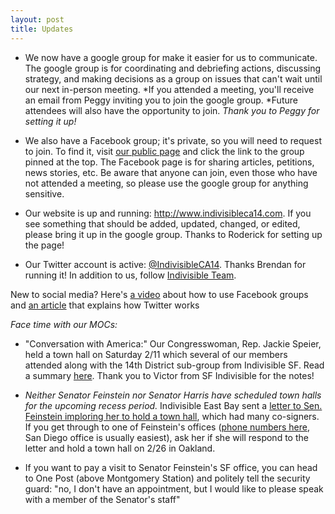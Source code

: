 ```yaml
---
layout: post
title: Updates
---
```


   -  We now have a google group for make it easier for us to communicate. The google group is for coordinating and debriefing actions, discussing strategy, and making decisions as a group on issues that can't wait until our next in-person meeting. *If you attended a meeting, you'll receive an email from Peggy inviting you to join the google group. *Future attendees will also have the opportunity to join. *Thank you to Peggy for setting it up!*

  -  We also have a Facebook group; it's private, so you will need to request to join. To find it, visit [our public page](https://www.facebook.com/IndivisibleCA14/) and click the link to the group pinned at the top. The Facebook page is for sharing articles, petitions, news stories, etc. Be aware that anyone can join, even those who have not attended a meeting, so please use the google group for anything sensitive.

  -  Our website is up and running: http://www.indivisibleca14.com. If you see something that should be added, updated, changed, or edited, please bring it up in the google group. Thanks to Roderick for setting up the page!  

  -  Our Twitter account is active: [@IndivisibleCA14](https://twitter.com/IndivisibleCA14). Thanks Brendan for running it! In addition to us, follow [Indivisible Team](https://twitter.com/IndivisibleTeam).

 New to social media? Here's [a video](https://www.youtube.com/watch?v=3DWNAGaqViV7I) about how to use Facebook groups and [an article](https://www.wired.com/2016/05/twitter-onboarding-tips-for-new-users/) that explains how Twitter works

 *Face time with our MOCs:*

   -  "Conversation with America:" Our Congresswoman, Rep. Jackie Speier, held a town hall on Saturday 2/11 which several of our members attended along with the 14th District sub-group from Indivisible SF. Read a summary [here](https://docs.google.com/document/d/14RKpabc1fkTJjHsFOVofRoMDuo4BXXdbw1DNw2-cM_o/edit?usp=3Dsharing). Thank you to Victor from SF Indivisible for the notes!

  -  *Neither Senator Feinstein nor Senator Harris have scheduled town halls for the upcoming recess period.* Indivisible East Bay sent a [letter to Sen. Feinstein imploring her to hold a town hall](https://indivisibleeb.org/2017/02/13/a-different-kind-of-call),  which had many co-signers. If you get through to one of Feinstein's offices ([phone numbers here](http://indivisibleca14.com/moc), San Diego office is usually easiest), ask her if she will respond to the letter and hold a town hall on 2/26 in Oakland.

  -  If you want to pay a visit to Senator Feinstein's SF office, you can head to One Post (above Montgomery Station) and politely tell the security guard: "no, I don't have an appointment, but I would like to please speak with a member of the Senator's staff"
